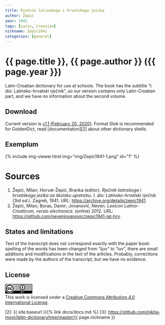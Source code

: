 ```yaml
---
title: Rječnik latinskoga i hrvatskoga jezika
author: Žepić
year: 1941
tags: [Latin, Croatian]
nickname: Zepic1941
categories: [general]
---
```

# {{ page.title }}, {{ page.author }} ({{ page.year }})

Latin-Croatian dictionary for use at schools. The book has the subtitle “I. dio: Latinsko-hrvatski rječnik”, so our version contains only Latin-Croatian part, and we have no information about the second volume.


## Download

Current version is [v1.1 (February 20, 2020)][1]. Format Slob is recommended for GoldenDict, read [documentation][2] about other dictionary shells.


## Exemplum

<!--
<div class="img-viewer">
    <img src="img/Zepic1941-1.png" alt="preview" />
</div>
-->

{% include img-viewer.html img="img/Zepic1941-1.png" id="1" %}


# Sources

1. Žepić, Milan; Horvat-Žepić, Branka (editor). _Rječnik latinskoga i hrvatskoga jezika za školsku upotrebu. I. dio: Latinsko-hrvatski rječnik (3rd ed.)._ Zagreb, 1941. URL: <https://archive.org/details/zepic1941>.
1. Žepić, Milan; Boras, Damir; Jovanović, Neven. _Lexicon Latino-Croaticum, versio electronica._ (online) 2012. URL: <https://github.com/nevenjovanovic/zepic1941-lat-hrv>.


## States and limitations

Text of the transcript does not correspond exactly with the paper book: spelling of the words has been changed from “ijuv” to “iuv”, there are small additions and modifications in the text of the articles. Probably, corrections were made by the authors of the transcript, but we have no evidence.


## License

[![CC BY](/assets/img/license-by.png)](https://creativecommons.org/licenses/by/4.0/)\
This work is licensed under a [Creative Commons Attribution 4.0 International License](https://github.com/nevenjovanovic/zepic1941-lat-hrv/blob/master/LICENSE.md).


[1]: https://github.com/nikita-moor/latin-dictionary/releases/tag/2020-02-20
[2]: {{ site.baseurl }}{% link docs/docs.md %}
[3]: https://github.com/nikita-moor/latin-dictionary/tree/master/{{ page.nickname }}

